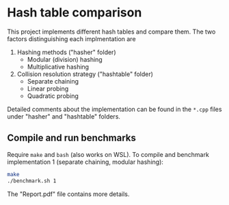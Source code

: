 # Hash table comparison

This project implements different hash tables and compare them. The two factors distinguishing each implmentation are

1. Hashing methods ("hasher" folder)
   - Modular (division) hashing
   - Multiplicative hashing
2. Collision resolution strategy ("hashtable" folder)
   - Separate chaining
   - Linear probing
   - Quadratic probing

Detailed comments about the implementation can be found in the `*.cpp` files under "hasher" and "hashtable" folders. 

## Compile and run benchmarks

Require `make` and `bash` (also works on WSL). To compile and benchmark implementation 1 (separate chaining, modular hashing):

```sh
make
./benchmark.sh 1
```

The "Report.pdf" file contains more details.
